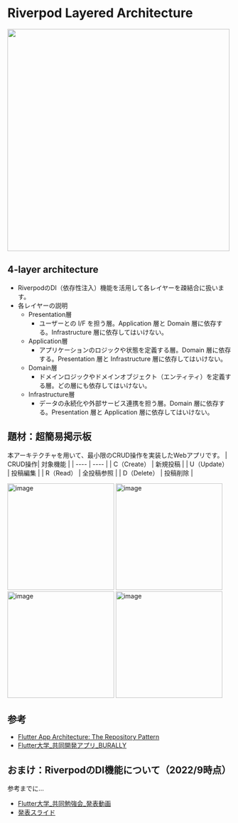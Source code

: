 # Riverpod Layered Architecture
<img width="500" src="https://user-images.githubusercontent.com/39579511/213900273-c6341b61-60cf-4262-b3c7-65b901c9eeaa.png">

## 4-layer architecture
- RiverpodのDI（依存性注入）機能を活用して各レイヤーを疎結合に扱います。
- 各レイヤーの説明
  - Presentation層
    - ユーザーとの I/F を担う層。Application 層と Domain 層に依存する。Infrastructure 層に依存してはいけない。
  - Application層
    - アプリケーションのロジックや状態を定義する層。Domain 層に依存する。Presentation 層と Infrastructure 層に依存してはいけない。
  - Domain層
    - ドメインロジックやドメインオブジェクト（エンティティ）を定義する層。どの層にも依存してはいけない。
  - Infrastructure層
    - データの永続化や外部サービス連携を担う層。Domain 層に依存する。Presentation 層と Application 層に依存してはいけない。

## 題材：超簡易掲示板
本アーキテクチャを用いて、最小限のCRUD操作を実装したWebアプリです。
| CRUD操作| 対象機能 |
| ---- | ---- |
| C（Create） | 新規投稿 |
| U（Update） | 投稿編集 |
| R（Read） | 全投稿参照 |
| D（Delete） | 投稿削除 |

<img width="240" alt="image" src="https://user-images.githubusercontent.com/39579511/213901027-de574578-e9af-4bff-9dc8-5224393e94eb.png"> <img width="240" alt="image" src="https://user-images.githubusercontent.com/39579511/213901048-31350ccd-07a2-4950-b0aa-3ee454c42cd8.png"> <img width="240" alt="image" src="https://user-images.githubusercontent.com/39579511/213900995-8aa10aa6-c71a-4105-9c57-0e257261bd41.png"> <img width="240" alt="image" src="https://user-images.githubusercontent.com/39579511/213901108-b6243531-06a1-4ef1-9485-22591d01c110.png">

## 参考

- [Flutter App Architecture: The Repository Pattern](https://codewithandrea.com/articles/flutter-repository-pattern/)
- [Flutter大学_共同開発アプリ_BURALLY](https://github.com/team-musashi/stamp-rally)

## おまけ：RiverpodのDI機能について（2022/9時点）
参考までに...
- [Flutter大学_共同勉強会_発表動画](https://vimeo.com/734039186/48cb6c3d03)
- [発表スライド](https://docs.google.com/presentation/d/1u_nfbLkCHpVsX3TOpPchE-BqwYbySVk14QcRqjNZ45I/edit#slide=id.g1276827f2e_0_5)
